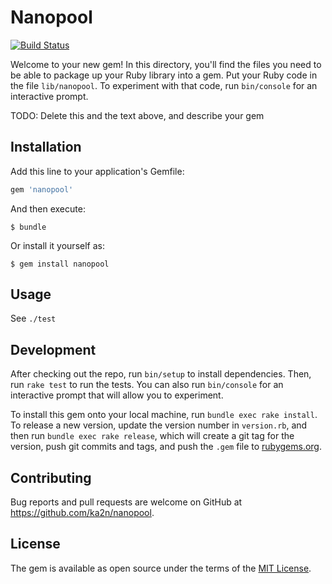 # Nanopool

[![Build Status](https://travis-ci.org/ka2n/nanopool-ruby.svg?branch=master)](https://travis-ci.org/ka2n/nanopool-ruby)

Welcome to your new gem! In this directory, you'll find the files you need to be able to package up your Ruby library into a gem. Put your Ruby code in the file `lib/nanopool`. To experiment with that code, run `bin/console` for an interactive prompt.

TODO: Delete this and the text above, and describe your gem

## Installation

Add this line to your application's Gemfile:

```ruby
gem 'nanopool'
```

And then execute:

    $ bundle

Or install it yourself as:

    $ gem install nanopool

## Usage

See `./test`

## Development

After checking out the repo, run `bin/setup` to install dependencies. Then, run `rake test` to run the tests. You can also run `bin/console` for an interactive prompt that will allow you to experiment.

To install this gem onto your local machine, run `bundle exec rake install`. To release a new version, update the version number in `version.rb`, and then run `bundle exec rake release`, which will create a git tag for the version, push git commits and tags, and push the `.gem` file to [rubygems.org](https://rubygems.org).

## Contributing

Bug reports and pull requests are welcome on GitHub at https://github.com/ka2n/nanopool.

## License

The gem is available as open source under the terms of the [MIT License](https://opensource.org/licenses/MIT).
